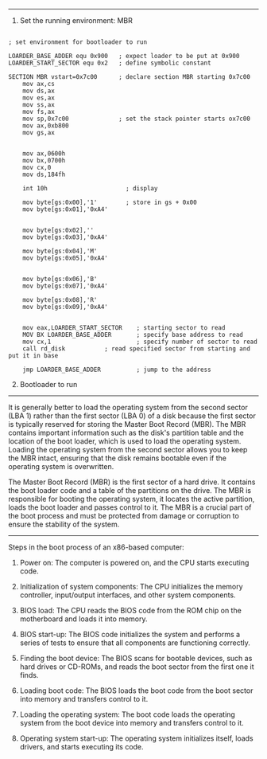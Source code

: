 
----
1. Set the running environment: MBR

```assembly

; set environment for bootloader to run

LOARDER_BASE_ADDER equ 0x900   ; expect loader to be put at 0x900
LOARDER_START_SECTOR equ 0x2   ; define symbolic constant 

SECTION MBR vstart=0x7c00      ; declare section MBR starting 0x7c00
	mov ax,cs
	mov ds,ax
	mov es,ax 
	mov ss,ax
	mov fs,ax
	mov sp,0x7c00              ; set the stack pointer starts ox7c00 
	mov ax,0xb800
	mov gs,ax
	
	
	mov ax,0600h
	mov bx,0700h
	mov cx,0
	mov ds,184fh
	
	int 10h                      ; display

	mov byte[gs:0x00],'1'        ; store in gs + 0x00
	mov byte[gs:0x01],'0xA4'
	
	
	mov byte[gs:0x02],''
	mov byte[gs:0x03],'0xA4'
	
	mov byte[gs:0x04],'M'
	mov byte[gs:0x05],'0xA4'
	
	
	mov byte[gs:0x06],'B'
	mov byte[gs:0x07],'0xA4'
	
	mov byte[gs:0x08],'R'
	mov byte[gs:0x09],'0xA4'
	
	
	mov eax,LOARDER_START_SECTOR    ; starting sector to read
	MOV BX LOARDER_BASE_ADDER       ; specify base address to read
	mov cx,1                        ; specify number of sector to read 
	call rd_disk           ; read specified sector from starting and put it in base
	
	jmp LOARDER_BASE_ADDER          ; jump to the address 

```


2. Bootloader to run




----

It is generally better to load the operating system from the second sector (LBA 1) rather than the first sector (LBA 0) of a disk because the first sector is typically reserved for storing the Master Boot Record (MBR). The MBR contains important information such as the disk's partition table and the location of the boot loader, which is used to load the operating system. Loading the operating system from the second sector allows you to keep the MBR intact, ensuring that the disk remains bootable even if the operating system is overwritten.

The Master Boot Record (MBR) is the first sector of a hard drive. It contains the boot loader code and a table of the partitions on the drive. The MBR is responsible for booting the operating system, it locates the active partition, loads the boot loader and passes control to it. The MBR is a crucial part of the boot process and must be protected from damage or corruption to ensure the stability of the system.

---

Steps in the boot process of an x86-based computer:

1.  Power on: The computer is powered on, and the CPU starts executing code.
    
2.  Initialization of system components: The CPU initializes the memory controller, input/output interfaces, and other system components.
    
3.  BIOS load: The CPU reads the BIOS code from the ROM chip on the motherboard and loads it into memory.
    
4.  BIOS start-up: The BIOS code initializes the system and performs a series of tests to ensure that all components are functioning correctly.
    
5.  Finding the boot device: The BIOS scans for bootable devices, such as hard drives or CD-ROMs, and reads the boot sector from the first one it finds.
    
6.  Loading boot code: The BIOS loads the boot code from the boot sector into memory and transfers control to it.
    
7.  Loading the operating system: The boot code loads the operating system from the boot device into memory and transfers control to it.
    
8.  Operating system start-up: The operating system initializes itself, loads drivers, and starts executing its code.